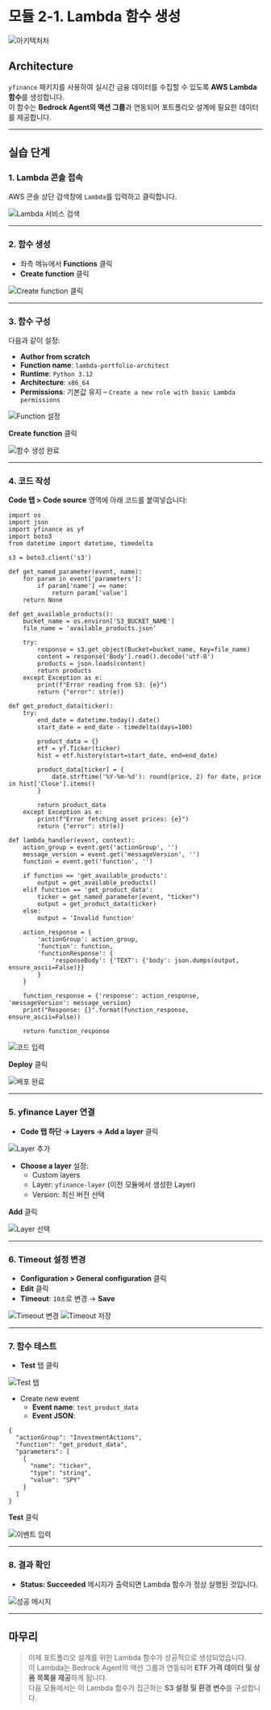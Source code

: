 # 모듈 2-1. Lambda 함수 생성

![아키텍처처](./images/Architecture.png)

## Architecture

`yfinance` 패키지를 사용하여 실시간 금융 데이터를 수집할 수 있도록 **AWS Lambda 함수**를 생성합니다.  
이 함수는 **Bedrock Agent의 액션 그룹**과 연동되어 포트폴리오 설계에 필요한 데이터를 제공합니다.

---

## 실습 단계

### 1. Lambda 콘솔 접속

AWS 콘솔 상단 검색창에 `Lambda`를 입력하고 클릭합니다.

![Lambda 서비스 검색](./images/Picture1.png)

---

### 2. 함수 생성

- 좌측 메뉴에서 **Functions** 클릭
- **Create function** 클릭

![Create function 클릭](./images/Picture2.png)

---

### 3. 함수 구성

다음과 같이 설정:

- **Author from scratch**
- **Function name**: `lambda-portfolio-architect`
- **Runtime**: `Python 3.12`
- **Architecture**: `x86_64`
- **Permissions**: 기본값 유지 – `Create a new role with basic Lambda permissions`

![Function 설정](./images/Picture3.png)

**Create function** 클릭

![함수 생성 완료](./images/Picture4.png)

---

### 4. 코드 작성

**Code 탭 > Code source** 영역에 아래 코드를 붙여넣습니다:

```
import os  
import json  
import yfinance as yf  
import boto3  
from datetime import datetime, timedelta  

s3 = boto3.client('s3')  

def get_named_parameter(event, name):  
    for param in event['parameters']:  
        if param['name'] == name:  
            return param['value']  
    return None  

def get_available_products():  
    bucket_name = os.environ['S3_BUCKET_NAME']  
    file_name = 'available_products.json'  

    try:  
        response = s3.get_object(Bucket=bucket_name, Key=file_name)  
        content = response['Body'].read().decode('utf-8')  
        products = json.loads(content)  
        return products  
    except Exception as e:  
        print(f"Error reading from S3: {e}")  
        return {"error": str(e)}  

def get_product_data(ticker):  
    try:  
        end_date = datetime.today().date()  
        start_date = end_date - timedelta(days=100)  

        product_data = {}  
        etf = yf.Ticker(ticker)  
        hist = etf.history(start=start_date, end=end_date)  

        product_data[ticker] = {  
            date.strftime('%Y-%m-%d'): round(price, 2) for date, price in hist['Close'].items()  
        }  

        return product_data  
    except Exception as e:  
        print(f"Error fetching asset prices: {e}")  
        return {"error": str(e)}  

def lambda_handler(event, context):  
    action_group = event.get('actionGroup', '')  
    message_version = event.get('messageVersion', '')  
    function = event.get('function', '')  

    if function == 'get_available_products':  
        output = get_available_products()  
    elif function == 'get_product_data':  
        ticker = get_named_parameter(event, "ticker")  
        output = get_product_data(ticker)  
    else:  
        output = 'Invalid function'  

    action_response = {  
        'actionGroup': action_group,  
        'function': function,  
        'functionResponse': {  
            'responseBody': {'TEXT': {'body': json.dumps(output, ensure_ascii=False)}}  
        }  
    }  

    function_response = {'response': action_response, 'messageVersion': message_version}  
    print("Response: {}".format(function_response, ensure_ascii=False))  

    return function_response  
```

![코드 입력](./images/Picture5.png)

**Deploy** 클릭

![배포 완료](./images/Picture6.png)

---

### 5. yfinance Layer 연결

- **Code 탭 하단 → Layers → Add a layer** 클릭

![Layer 추가](./images/Picture7.png)

- **Choose a layer** 설정:
  - Custom layers
  - Layer: `yfinance-layer` (이전 모듈에서 생성한 Layer)
  - Version: 최신 버전 선택

**Add** 클릭

![Layer 선택](./images/Picture8.png)

---

### 6. Timeout 설정 변경

- **Configuration > General configuration** 클릭
- **Edit** 클릭
- **Timeout**: `10초`로 변경 → **Save**

![Timeout 변경](./images/Picture9.png)
![Timeout 저장](./images/Picture10.png)

---

### 7. 함수 테스트

- **Test** 탭 클릭

![Test 탭](./images/Picture11.png)

- Create new event
  - **Event name**: `test_product_data`
  - **Event JSON**:

```
{
  "actionGroup": "InvestmentActions",
  "function": "get_product_data",
  "parameters": [
    {
      "name": "ticker",
      "type": "string",
      "value": "SPY"
    }
  ]
}
```

**Test** 클릭

![이벤트 입력](./images/Picture12.png)

---

### 8. 결과 확인

- **Status: Succeeded** 메시지가 출력되면 Lambda 함수가 정상 실행된 것입니다.

![성공 메시지](./images/Picture13.png)

---

## 마무리

> 이제 포트폴리오 설계를 위한 Lambda 함수가 성공적으로 생성되었습니다.  
> 이 Lambda는 Bedrock Agent의 액션 그룹과 연동되어 **ETF 가격 데이터 및 상품 목록을 제공**하게 됩니다.  
> 다음 모듈에서는 이 Lambda 함수가 접근하는 **S3 설정 및 환경 변수**를 구성합니다.
